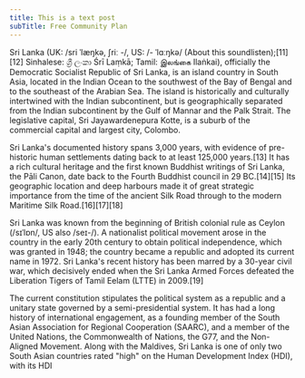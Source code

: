 ```yaml
---
title: This is a text post
subTitle: Free Community Plan
---
```


Sri Lanka (UK: /sri ˈlæŋkə, ʃriː -/, US: /- ˈlɑːŋkə/ (About this soundlisten);[11][12] Sinhalese: ශ්‍රී ලංකා Śrī Laṃkā; Tamil: இலங்கை Ilaṅkai), officially the Democratic Socialist Republic of Sri Lanka, is an island country in South Asia, located in the Indian Ocean to the southwest of the Bay of Bengal and to the southeast of the Arabian Sea. The island is historically and culturally intertwined with the Indian subcontinent, but is geographically separated from the Indian subcontinent by the Gulf of Mannar and the Palk Strait. The legislative capital, Sri Jayawardenepura Kotte, is a suburb of the commercial capital and largest city, Colombo.

Sri Lanka's documented history spans 3,000 years, with evidence of pre-historic human settlements dating back to at least 125,000 years.[13] It has a rich cultural heritage and the first known Buddhist writings of Sri Lanka, the Pāli Canon, date back to the Fourth Buddhist council in 29 BC.[14][15] Its geographic location and deep harbours made it of great strategic importance from the time of the ancient Silk Road through to the modern Maritime Silk Road.[16][17][18]

Sri Lanka was known from the beginning of British colonial rule as Ceylon (/sɪˈlɒn/, US also /seɪ-/). A nationalist political movement arose in the country in the early 20th century to obtain political independence, which was granted in 1948; the country became a republic and adopted its current name in 1972. Sri Lanka's recent history has been marred by a 30-year civil war, which decisively ended when the Sri Lanka Armed Forces defeated the Liberation Tigers of Tamil Eelam (LTTE) in 2009.[19]

The current constitution stipulates the political system as a republic and a unitary state governed by a semi-presidential system. It has had a long history of international engagement, as a founding member of the South Asian Association for Regional Cooperation (SAARC), and a member of the United Nations, the Commonwealth of Nations, the G77, and the Non-Aligned Movement. Along with the Maldives, Sri Lanka is one of only two South Asian countries rated "high" on the Human Development Index (HDI), with its HDI 

